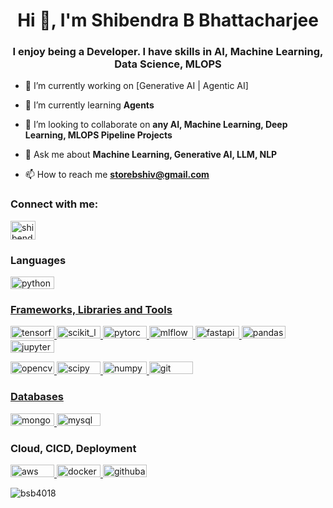 <h1 align="center">Hi 👋, I'm Shibendra B Bhattacharjee</h1>
<h3 align="center">I enjoy being a Developer. I have skills in AI, Machine Learning, Data Science, MLOPS</h3>

- 🔭 I’m currently working on [Generative AI | Agentic AI]

- 🌱 I’m currently learning **Agents**

- 👯 I’m looking to collaborate on **any AI, Machine Learning, Deep Learning, MLOPS Pipeline Projects**

- 💬 Ask me about **Machine Learning, Generative AI, LLM, NLP**

- 📫 How to reach me **storebshiv@gmail.com**


<h3 align="left">Connect with me:</h3>
<p align="left">
<a href="https://www.linkedin.com/in/shibendra-bhattacharjee-885287184/" target="blank"><img align="center" src="https://raw.githubusercontent.com/rahuldkjain/github-profile-readme-generator/master/src/images/icons/Social/linked-in-alt.svg" alt="shibendra-bhattacharjee-885287184/" height="30" width="40" /></a>
</p>

<h3 align="left">Languages</h3>
<a href="https://www.python.org" target="_blank" rel="noreferrer"><img src="https://img.shields.io/badge/python-3670A0?style=for-the-badge&logo=python&logoColor=ffdd54" alt="python" width="70" height="20"/>

 
<h3 align="left">Frameworks, Libraries and Tools</h3>
<a href="https://www.tensorflow.org" target="_blank" rel="noreferrer"> <img src="https://img.shields.io/badge/TensorFlow-%23FF6F00.svg?style=for-the-badge&logo=TensorFlow&logoColor=white" alt="tensorflow" width="70" height="20"/> <a href="https://scikit-learn.org/" target="_blank" rel="noreferrer"> <img src="https://img.shields.io/badge/scikit--learn-%23F7931E.svg?style=for-the-badge&logo=scikit-learn&logoColor=white" alt="scikit_learn" width="70" height="20"/> <a href="https://pytorch.org/" target="_blank" rel="noreferrer"> <img src="https://img.shields.io/badge/PyTorch-%23EE4C2C.svg?style=for-the-badge&logo=PyTorch&logoColor=white" alt="pytorch" width="70" height="20"/> <a href="https://mlflow.org/" target="_blank" rel="noreferrer"> <img src="https://img.shields.io/badge/mlflow-%23d9ead3.svg?style=for-the-badge&logo=numpy&logoColor=blue" alt="mlflow" width="70" height="20"/>
<img src="https://img.shields.io/badge/FastAPI-005571?style=for-the-badge&logo=fastapi" alt="fastapi" width="70" height="20" /> <a href="https://pandas.pydata.org/" target="_blank" rel="noreferrer"> <img src="https://img.shields.io/badge/pandas-%23150458.svg?style=for-the-badge&logo=pandas&logoColor=white" alt="pandas" width="70" height="20"/>
 <a href="https://jupyter.org/" target="_blank" rel="noreferrer"> <img src="https://img.shields.io/badge/jupyter-%23FA0F00.svg?style=for-the-badge&logo=jupyter&logoColor=white" alt="jupyter-notebook" width="70" height="20"/> </a>
 

<a href="https://opencv.org/" target="_blank" rel="noreferrer"> <img src="https://img.shields.io/badge/opencv-%23white.svg?style=for-the-badge&logo=opencv&logoColor=white" alt="opencv" width="70" height="20"/> <a href="https://scipy.org/" target="_blank" rel="noreferrer"> <img src="https://img.shields.io/badge/SciPy-%230C55A5.svg?style=for-the-badge&logo=scipy&logoColor=%white" alt="scipy" width="70" height="20"/> <a href="https://numpy.org/" target="_blank" rel="noreferrer"> <img src="https://img.shields.io/badge/numpy-%23013243.svg?style=for-the-badge&logo=numpy&logoColor=white" alt="numpy" width="70" height="20"/> 
<img src="https://img.shields.io/badge/git-%23F05033.svg?style=for-the-badge&logo=git&logoColor=white" alt="git" width="70" height="20"/> </a> <a href="https://postman.com" target="_blank" rel="noreferrer">
 
<h3 align="left">Databases</h3>
<a href="https://www.mongodb.com/" target="_blank" rel="noreferrer"> <img src="https://img.shields.io/badge/MongoDB-%234ea94b.svg?style=for-the-badge&logo=mongodb&logoColor=white" alt="mongodb" width="70" height="20"/> <a href="https://www.mysql.com/" target="_blank" rel="noreferrer"> <img src="https://img.shields.io/badge/mysql-%2300f.svg?style=for-the-badge&logo=mysql&logoColor=white" alt="mysql" width="70" height="20"/> </a> 
 
<h3 align="left">Cloud, CICD, Deployment</h3>
 <a href="https://aws.amazon.com" target="_blank" rel="noreferrer"> <img src="https://img.shields.io/badge/AWS-%23FF9900.svg?style=for-the-badge&logo=amazon-aws&logoColor=white" alt="aws" width="70" height="20"/> <a href="https://www.docker.com/" target="_blank" rel="noreferrer"> <img src="https://img.shields.io/badge/docker-%230db7ed.svg?style=for-the-badge&logo=docker&logoColor=white" alt="docker" width="70" height="20"/> </a> <a href="https://docs.github.com/en/actions" target="_blank" rel="noreferrer"> <img src="https://img.shields.io/badge/github%20actions-%232671E5.svg?style=for-the-badge&logo=githubactions&logoColor=white" alt="githubactions" width="70" height="20"/></a>
</p>

<p><img align="center" src="https://github-readme-streak-stats.herokuapp.com/?user=bsb4018&" alt="bsb4018" /></p>
